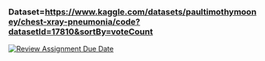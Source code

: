 ### Dataset=https://www.kaggle.com/datasets/paultimothymooney/chest-xray-pneumonia/code?datasetId=17810&sortBy=voteCount

[![Review Assignment Due Date](https://classroom.github.com/assets/deadline-readme-button-22041afd0340ce965d47ae6ef1cefeee28c7c493a6346c4f15d667ab976d596c.svg)](https://classroom.github.com/a/UJ1M6nvn)
